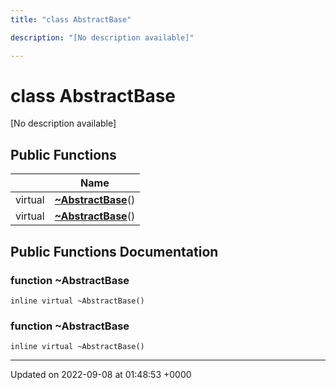 ```yaml
---
title: "class AbstractBase"

description: "[No description available]"

---
```


# class AbstractBase



[No description available]

## Public Functions

|                | Name           |
| -------------- | -------------- |
| virtual | **[~AbstractBase](/documentation/code/classes/classabstractbase/#function-abstractbase-abstractbase)**() |
| virtual | **[~AbstractBase](/documentation/code/classes/classabstractbase/#function-abstractbase-abstractbase)**() |

## Public Functions Documentation

### function ~AbstractBase

```
inline virtual ~AbstractBase()
```


### function ~AbstractBase

```
inline virtual ~AbstractBase()
```


-------------------------------

Updated on 2022-09-08 at 01:48:53 +0000